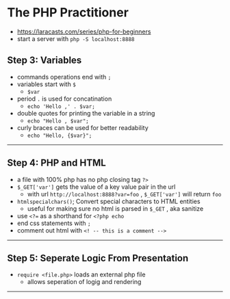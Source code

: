 # The PHP Practitioner

- <https://laracasts.com/series/php-for-beginners>
- start a server with `php -S localhost:8888`

## Step 3: Variables

- commands operations end with `;`
- variables start with `$`
  - `$var`
- period `.` is used for concatination
  - `echo 'Hello ,' . $var;`
- double quotes for printing the variable in a string 
  - `echo "Hello , $var";`
- curly braces can be used for better readability
  - `echo "Hello, {$var}";`

---

## Step 4: PHP and HTML

- a file with 100% php has no php closing tag `?>`
- `$_GET['var']` gets the value of a key value pair in the url
  - with url `http://localhost:8888?var=foo` , `$_GET['var']` will return `foo`
- `htmlspecialchars()`; Convert special characters to HTML entities
  - useful for making sure no html is parsed in `$_GET` , aka sanitize
- use `<?=` as a shorthand for `<?php echo`
- end css statements with `;`
- comment out html with `<! -- this is a comment -->`

---

## Step 5: Seperate Logic From Presentation

- `require <file.php>` loads an external php file
  - allows seperation of logig and rendering

---
